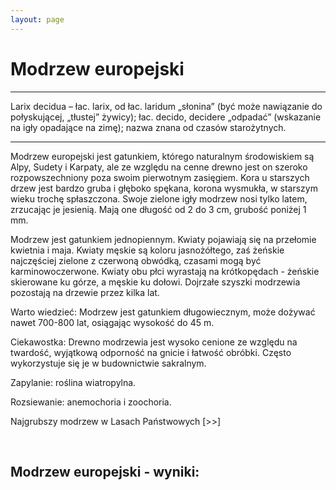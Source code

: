 ```yaml
---
layout: page
---
```


# Modrzew europejski

---
Larix decidua – łac. larix, od łac. laridum „słonina” (być może nawiązanie do połyskującej, „tłustej” żywicy); łac. decido, decidere „odpadać” (wskazanie na igły opadające na zimę); nazwa znana od czasów starożytnych.

---
Modrzew europejski jest gatunkiem, którego naturalnym środowiskiem są Alpy, Sudety i Karpaty, ale ze względu na cenne drewno jest on szeroko rozpowszechniony poza swoim pierwotnym zasięgiem. Kora u starszych drzew jest bardzo gruba i głęboko spękana, korona wysmukła, w starszym wieku trochę spłaszczona. Swoje zielone igły modrzew nosi tylko latem, zrzucając je jesienią. Mają one długość od 2 do 3 cm, grubość poniżej 1 mm.

Modrzew jest gatunkiem jednopiennym. Kwiaty pojawiają się na przełomie kwietnia i maja. Kwiaty męskie są koloru jasnożółtego, zaś żeńskie najczęściej zielone z czerwoną obwódką, czasami mogą być karminowoczerwone. Kwiaty obu płci wyrastają na krótkopędach - żeńskie skierowane ku górze, a męskie ku dołowi. Dojrzałe szyszki modrzewia pozostają na drzewie przez kilka lat.

Warto wiedzieć: Modrzew jest gatunkiem długowiecznym, może dożywać nawet 700-800 lat, osiągając wysokość do 45 m.

Ciekawostka: Drewno modrzewia jest wysoko cenione ze względu na twardość, wyjątkową odporność na gnicie i łatwość obróbki. Często wykorzystuje się je w budownictwie sakralnym.

Zapylanie: roślina wiatropylna.

Rozsiewanie: anemochoria i zoochoria.

Najgrubszy modrzew w Lasach Państwowych [>>]

 

## Modrzew europejski - wyniki:
